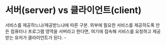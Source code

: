 
# 서버(server) vs 클라이언트(client)
서비스를 제공하느냐/제공받느냐에 따른 구분. 외부에 필요한 서비스를 제공하도록 만든 컴퓨터나 프로그램 영역을 서버라고 한다면, 여기에 접속해 서비스를 요청하고 제공받는 유저가 클라이언트가 된다. -
